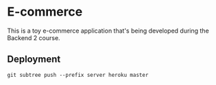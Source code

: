 # E-commerce

This is a toy e-commerce application that's being developed during the Backend 2 course.

## Deployment

    git subtree push --prefix server heroku master

